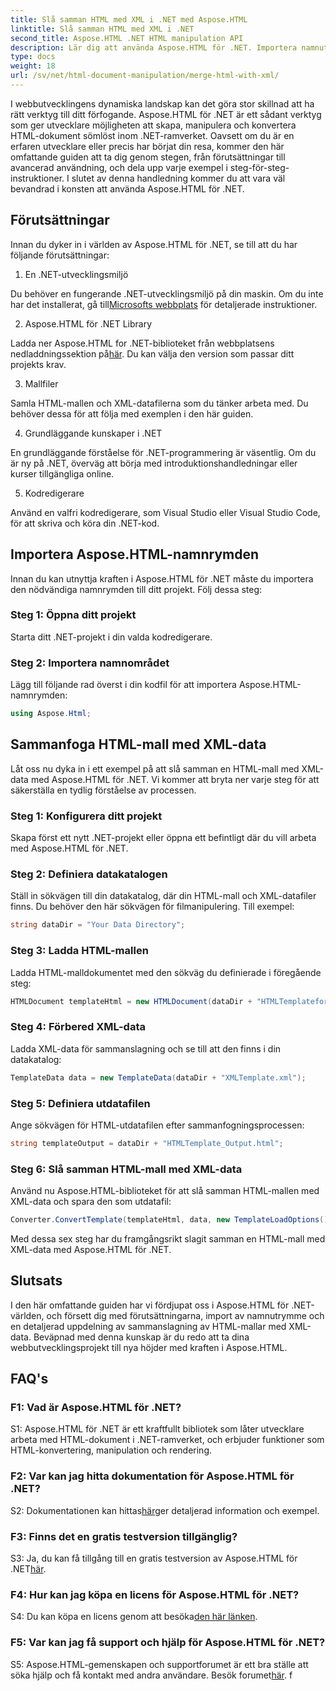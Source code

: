 ```yaml
---
title: Slå samman HTML med XML i .NET med Aspose.HTML
linktitle: Slå samman HTML med XML i .NET
second_title: Aspose.HTML .NET HTML manipulation API
description: Lär dig att använda Aspose.HTML för .NET. Importera namnutrymme, slå samman HTML med XML och förbättra dina färdigheter i webbutveckling med den här omfattande guiden.
type: docs
weight: 18
url: /sv/net/html-document-manipulation/merge-html-with-xml/
---
```


I webbutvecklingens dynamiska landskap kan det göra stor skillnad att ha rätt verktyg till ditt förfogande. Aspose.HTML för .NET är ett sådant verktyg som ger utvecklare möjligheten att skapa, manipulera och konvertera HTML-dokument sömlöst inom .NET-ramverket. Oavsett om du är en erfaren utvecklare eller precis har börjat din resa, kommer den här omfattande guiden att ta dig genom stegen, från förutsättningar till avancerad användning, och dela upp varje exempel i steg-för-steg-instruktioner. I slutet av denna handledning kommer du att vara väl bevandrad i konsten att använda Aspose.HTML för .NET.

## Förutsättningar

Innan du dyker in i världen av Aspose.HTML för .NET, se till att du har följande förutsättningar:

1. En .NET-utvecklingsmiljö

Du behöver en fungerande .NET-utvecklingsmiljö på din maskin. Om du inte har det installerat, gå till[Microsofts webbplats](https://docs.microsoft.com/en-us/dotnet/core/install/) för detaljerade instruktioner.

2. Aspose.HTML för .NET Library

 Ladda ner Aspose.HTML for .NET-biblioteket från webbplatsens nedladdningssektion på[här](https://releases.aspose.com/html/net/). Du kan välja den version som passar ditt projekts krav.

3. Mallfiler

Samla HTML-mallen och XML-datafilerna som du tänker arbeta med. Du behöver dessa för att följa med exemplen i den här guiden.

4. Grundläggande kunskaper i .NET

En grundläggande förståelse för .NET-programmering är väsentlig. Om du är ny på .NET, överväg att börja med introduktionshandledningar eller kurser tillgängliga online.

5. Kodredigerare

Använd en valfri kodredigerare, som Visual Studio eller Visual Studio Code, för att skriva och köra din .NET-kod.

## Importera Aspose.HTML-namnrymden

Innan du kan utnyttja kraften i Aspose.HTML för .NET måste du importera den nödvändiga namnrymden till ditt projekt. Följ dessa steg:

### Steg 1: Öppna ditt projekt

Starta ditt .NET-projekt i din valda kodredigerare.

### Steg 2: Importera namnområdet

Lägg till följande rad överst i din kodfil för att importera Aspose.HTML-namnrymden:

```csharp
using Aspose.Html;
```

## Sammanfoga HTML-mall med XML-data

Låt oss nu dyka in i ett exempel på att slå samman en HTML-mall med XML-data med Aspose.HTML för .NET. Vi kommer att bryta ner varje steg för att säkerställa en tydlig förståelse av processen.

### Steg 1: Konfigurera ditt projekt

Skapa först ett nytt .NET-projekt eller öppna ett befintligt där du vill arbeta med Aspose.HTML för .NET.

### Steg 2: Definiera datakatalogen

Ställ in sökvägen till din datakatalog, där din HTML-mall och XML-datafiler finns. Du behöver den här sökvägen för filmanipulering. Till exempel:

```csharp
string dataDir = "Your Data Directory";
```

### Steg 3: Ladda HTML-mallen

Ladda HTML-malldokumentet med den sökväg du definierade i föregående steg:

```csharp
HTMLDocument templateHtml = new HTMLDocument(dataDir + "HTMLTemplateforXML.html");
```

### Steg 4: Förbered XML-data

Ladda XML-data för sammanslagning och se till att den finns i din datakatalog:

```csharp
TemplateData data = new TemplateData(dataDir + "XMLTemplate.xml");
```

### Steg 5: Definiera utdatafilen

Ange sökvägen för HTML-utdatafilen efter sammanfogningsprocessen:

```csharp
string templateOutput = dataDir + "HTMLTemplate_Output.html";
```

### Steg 6: Slå samman HTML-mall med XML-data

Använd nu Aspose.HTML-biblioteket för att slå samman HTML-mallen med XML-data och spara den som utdatafil:

```csharp
Converter.ConvertTemplate(templateHtml, data, new TemplateLoadOptions(), templateOutput);
```

Med dessa sex steg har du framgångsrikt slagit samman en HTML-mall med XML-data med Aspose.HTML för .NET.

## Slutsats

I den här omfattande guiden har vi fördjupat oss i Aspose.HTML för .NET-världen, och försett dig med förutsättningarna, import av namnutrymme och en detaljerad uppdelning av sammanslagning av HTML-mallar med XML-data. Beväpnad med denna kunskap är du redo att ta dina webbutvecklingsprojekt till nya höjder med kraften i Aspose.HTML.

## FAQ's

### F1: Vad är Aspose.HTML för .NET?

S1: Aspose.HTML för .NET är ett kraftfullt bibliotek som låter utvecklare arbeta med HTML-dokument i .NET-ramverket, och erbjuder funktioner som HTML-konvertering, manipulation och rendering.

### F2: Var kan jag hitta dokumentation för Aspose.HTML för .NET?

 S2: Dokumentationen kan hittas[här](https://reference.aspose.com/html/net/)ger detaljerad information och exempel.

### F3: Finns det en gratis testversion tillgänglig?

 S3: Ja, du kan få tillgång till en gratis testversion av Aspose.HTML för .NET[här](https://releases.aspose.com/).

### F4: Hur kan jag köpa en licens för Aspose.HTML för .NET?

 S4: Du kan köpa en licens genom att besöka[den här länken](https://purchase.aspose.com/buy).

### F5: Var kan jag få support och hjälp för Aspose.HTML för .NET?

 S5: Aspose.HTML-gemenskapen och supportforumet är ett bra ställe att söka hjälp och få kontakt med andra användare. Besök forumet[här](https://forum.aspose.com/).
f